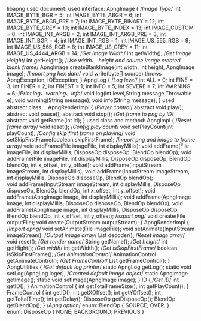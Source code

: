 libapng used document:
used interface:
    ApngImage {
        /*Image Type*/
        int IMAGE_BYTE_BGR = 5;
        int IMAGE_BYTE_ABGR = 6;
        int IMAGE_BYTE_ABGR_PRE = 7;
        int IMAGE_BYTE_BINARY = 12;
        int IMAGE_BYTE_GREY = 10;
        int IMAGE_BYTE_INDEX = 13;
        int IMAGE_CUSTOM = 0;
        int IMAGE_INT_ARGB = 2;
        int IMAGE_INT_ARGB_PRE = 3;
        int IMAGE_INT_BGR = 4;
        int IMAGE_INT_RGB = 1;
        int IMAGE_US_555_RGB = 9;
        int IMAGE_US_565_RGB = 8;
        int IMAGE_US_GREY = 11;
        int IMAGE_US_4444_ARGB = 14;
        /*Get Image Width*/
        int getWidth();
        /*Get Image Height*/
        int getHeight();
        /*Use width、 height and source image created blank frame*/
        ApngImage createBlankImage(int width, int height, ApngImage image);
        /*Import png hex data*/
        void write(byte[] source) throws ApngException, IOException; 
    }
    ApngLog {
        /*Log level*/
        int ALL = 0;
        int FINE = 3;
        int FINER = 2;
        int FINEST = 1;
        int INFO = 5;
        int SEVERE = 7;
        int WARNING = 6;
        /*Print log、warning、info*/
        void log(int level,String message,Throwable e);
        void warning(String message);
        void info(String message);
    }
used abstract class：
    ApngRenderImpl {
        /*Player control*/
        abstract void play();
        abstract void pause();
        abstract void stop();
        /*Get frame to png by ID*/
        abstract void getFrame(int id);
    }
used class and method:
    ApngImpl {
        /*Reset frame array*/
        void reset();
        /*Config play count*/
        void setPlayCount(int playCount);
        /*Config skip first frame on playing*/
        void setSkipFirstFrame(boolean skipFirstFrame);
        /*Import png and image to frame array*/
        void addFrame(File imageFile, int displayMillis);
        void addFrame(File imageFile, int displayMillis, DisposeOp disposeOp, BlendOp blendOp);
        void addFrame(File imageFile, int displayMillis, DisposeOp disposeOp, BlendOp blendOp, int x_offset, int y_offset);
        void addFrame(InputStream imageStream, int displayMillis); 
        void addFrame(InputStream imageStream, int displayMillis, DisposeOp disposeOp, BlendOp blendOp);   
        void addFrame(InputStream imageStream, int displayMillis, DisposeOp disposeOp, BlendOp blendOp, int x_offset, int y_offset);
        void addFrame(ApngImage image, int displayMillis);
        void addFrame(ApngImage image, int displayMillis, DisposeOp disposeOp, BlendOp blendOp);
        void addFrame(ApngImage image, int displayMillis, DisposeOp disposeOp, BlendOp blendOp, int x_offset, int y_offset);
        /*export png*/
        void create(File outputFile);
        void create(OutputStream outputStream);
    }
    ApngRenderImpl {
        /*Import apng*/
        void setAnimate(File imageFile);
        void setAnimate(InputStream imageStream);
        /*Output image array*/
        List<ByteArrayOutputStream> decoder();
        /*Reset image array*/
        void reset();
        /*Get render name*/
        String getName();
        /*Get height*/
        int getHight();
        /*Get width*/
        int getWidth();
        /*Get isSkipFirstFrame*/
        boolean isSkipFirstFrame();
        /*Get AnimationControl*/
        AnimationControl getAnimateControl();
        /*Get FrameControl*/
        List<FrameControl> getFrameControl();
    }
    ApngUtilities {
        /*Get default log printer*/
        static ApngLog getLog();
        static void setLog(ApngLog loger);
        /*Created default image object*/
        static ApngImage getImage();
        static void setImage(ApngImage image);
    }
    ID {
        /*Get ID*/
        int getID();
    }
    AnimationControl {
        int getTotalFrameSize();
        int getPlayCount();
    }
    FrameControl {
        int getID();
        int getXOffset();
        int getYOffset();
        int getToltalTime();
        int getDelay();
        DisposeOp getDisposeOp();
        BlendOp getBlendOp();
    }
    /*Apng option*/
    enum::BlendOp {
        SOURCE;
        OVER;
    }
    enum::DisposeOp {
        NONE;
        BACKGROUND;
        PREVIOUS
    }

        

